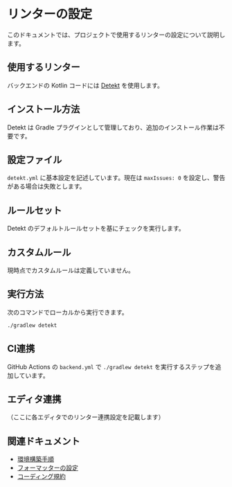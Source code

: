 # リンターの設定

このドキュメントでは、プロジェクトで使用するリンターの設定について説明します。

## 使用するリンター

バックエンドの Kotlin コードには [Detekt](https://detekt.dev/) を使用します。

## インストール方法

Detekt は Gradle プラグインとして管理しており、追加のインストール作業は不要です。

## 設定ファイル

`detekt.yml` に基本設定を記述しています。現在は `maxIssues: 0` を設定し、警告がある場合は失敗とします。

## ルールセット

Detekt のデフォルトルールセットを基にチェックを実行します。

## カスタムルール

現時点でカスタムルールは定義していません。

## 実行方法

次のコマンドでローカルから実行できます。

```bash
./gradlew detekt
```

## CI連携

GitHub Actions の `backend.yml` で `./gradlew detekt` を実行するステップを追加しています。

## エディタ連携

（ここに各エディタでのリンター連携設定を記載します）

## 関連ドキュメント

- [環境構築手順](../setup.md)
- [フォーマッターの設定](./formatter.md)
- [コーディング規約](../../07_coding/naming-conventions.md)

